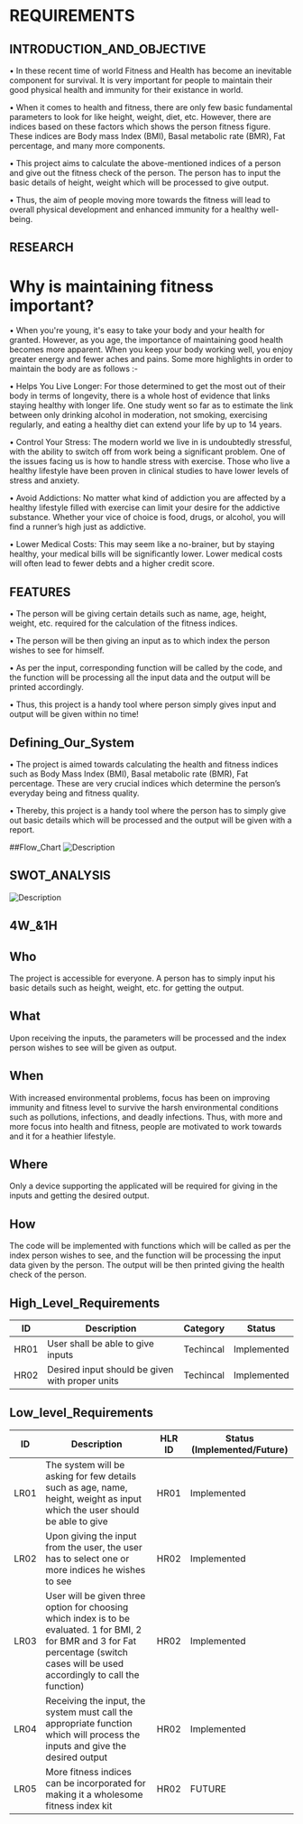 # REQUIREMENTS 

## INTRODUCTION_AND_OBJECTIVE
•	In these recent time of world Fitness and Health has become an inevitable component for survival. It is very important for people to maintain their good physical health and immunity for their existance in world.

•	When it comes to health and fitness, there are only few basic fundamental parameters to look for like height, weight, diet, etc. However, there are indices based on these factors which shows the person fitness figure. These indices are Body mass Index (BMI), Basal metabolic rate (BMR), Fat percentage, and many more components. 

•	This project aims to calculate the above-mentioned indices of a person and give out the fitness check of the person. The person has to input the basic details of height, weight which will be processed to give output. 

•	Thus, the aim of people moving more towards the fitness will lead to overall physical development and enhanced immunity for a healthy well-being. 

## RESEARCH 

# Why is maintaining fitness important? 

• When you're young, it's easy to take your body and your health for granted. However, as you age, the importance of maintaining good health becomes more apparent. When you keep your body working well, you enjoy greater energy and fewer aches and pains.
Some more highlights in order to maintain the body are as follows :-

•	Helps You Live Longer: 
 For those determined to get the most out of their body in terms of longevity, there is a whole host of evidence that links staying healthy with longer life. One study went so far as to estimate the link between only drinking alcohol in moderation, not smoking, exercising regularly, and eating a healthy diet can extend your life by up to 14 years.

•	 Control Your Stress:
The modern world we live in is undoubtedly stressful, with the ability to switch off from work being a significant problem. One of the issues facing us is how to handle stress with exercise. Those who live a healthy lifestyle have been proven in clinical studies to have lower levels of stress and anxiety.

•	Avoid Addictions:
No matter what kind of addiction you are affected by a healthy lifestyle filled with exercise can limit your desire for the addictive substance. Whether your vice of choice is food, drugs, or alcohol, you will find a runner’s high just as addictive.

•	Lower Medical Costs:
This may seem like a no-brainer, but by staying healthy, your medical bills will be significantly lower. Lower medical costs will often lead to fewer debts and a higher credit score. 

## FEATURES

•	The person will be giving certain details such as name, age, height, weight, etc. required for the calculation of the fitness indices. 

•	The person will be then giving an input as to which index the person wishes to see for himself.

•	As per the input, corresponding function will be called by the code, and the function will be processing all the input data and the output will be printed accordingly.

•	Thus, this project is a handy tool where person simply gives input and output will be given within no time!
## Defining_Our_System
•	The project is aimed towards calculating the health and fitness indices such as Body Mass Index (BMI), Basal metabolic rate (BMR), Fat percentage. These are very crucial indices which determine the person’s everyday being and fitness quality. 

•	Thereby, this project is a handy tool where the person has to simply give out basic details which will be processed and the output will be given with a report. 

##Flow_Chart
![Description](https://github.com/pritam77312/M1_March_2022/blob/main/1_Requirements/Flowchart.jpg)
## SWOT_ANALYSIS

![Description](https://github.com/pritam77312/M1_March_2022/blob/main/1_Requirements/SWOT.jpg)

## 4W_&1H
## Who
The project is accessible for everyone. A person has to simply input his basic details such as height, weight, etc. for getting the output.
## What
Upon receiving the inputs, the parameters will be processed and the index person wishes to see will be given as output. 
## When
With increased environmental problems, focus has been on improving immunity and fitness level to survive the harsh environmental conditions such as pollutions, infections, and deadly infections. Thus, with more and more focus into health and fitness, people are motivated to work towards and it for a heathier lifestyle.
## Where
Only a device supporting the applicated will be required for giving in the inputs and getting the desired output. 
## How
The code will be implemented with functions which will be called as per the index person wishes to see, and the function will be processing the input data given by the person. The output will be then printed giving the health check of the person. 
 
## High_Level_Requirements
| ID | Description | Category | Status | 
| ----- | ----- | ------- | ---------|
| HR01 | User shall be able to give inputs | Techincal | Implemented | 
| HR02 | Desired input should be given with proper units| Techincal | Implemented |
## Low_level_Requirements
| ID | Description | HLR ID | Status (Implemented/Future) |
| ------ | --------- | ------ | ----- |
| LR01 | The system will be asking for few details such as age, name, height, weight as input which the user should be able to give| HR01 | Implemented |
| LR02 | Upon giving the input from the user, the user has to select one or more indices he wishes to see| HR02 | Implemented |
| LR03 | User will be given three option for choosing which index is to be evaluated. 1 for BMI, 2 for BMR and 3 for Fat percentage (switch cases will be used accordingly to call the function)| HR02 | Implemented |
| LR04 | Receiving the input, the system must call the appropriate function which will process the inputs and give the desired output | HR02 | Implemented |
| LR05 |More fitness indices can be incorporated for making it a wholesome fitness index kit | HR02 | FUTURE |

